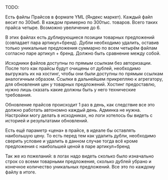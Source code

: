 TODO:

Есть файлы Прайсов в формате YML (Яндекс маркет). Каждый файл весит по 300мб. В каждом примерно по 300тыс. товаров. Всего таких прайса четыре. Возможно увеличение до 6.

В этих файлах есть дублирующиеся позиции товарных предложений (совпадает пара артикул+бренд). Дубли необходимо удалить, оставив только уникальные предложения суммарно по всем четырём файлам согласно паре артикул + бренд. Должно быть сравнение между собой.

Исходники файлов доступны по прямым ссылкам без авторизации. После того как прайсы будут очищены от дублей, необходимо выгружать их на хостинг, чтобы они были доступны по прямым ссылкам аналогичным образом. Ссылки в дальнейшем прикрепляю к агрегатору, для обновления цен у товарных предложений. Хостинг предоставлю, нужно лишь сказать какие должны быть у него технические требования.

Обновление прайсов происходит 1 раз в день, как следствие все это должно работать автономно каждый день. Админка не нужна.  Настройки могу делать в исходниках, но логи хотелось бы видеть с историей и результатами обновлений.

Есть ещё параметр «цена» в прайсе, в идеале бы оставлять наибольшую цену. То есть перед тем как удалить дубли, необходимо сверить условие и удалить в данном случае тогда всё кроме предложения с наибольшей ценой в паре артикул+бренд

Так же из пожеланий: в логах надо видеть сколько было изначально строк со всеми товарными предложения, сколько дублей убрано и конечное количество уникальных предложений. Все это по каждому файлу в итоге.
